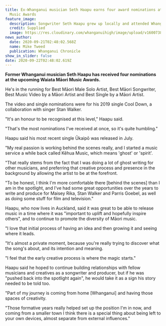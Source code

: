```yaml
---
title: Ex-Whanganui musician Seth Haapu earns four award nominations at Māori
  Music Awards
feature_image:
  description: Songwriter Seth Haapu grew up locally and attended Whanganui High School.
  credit: Supplied
  image: https://res.cloudinary.com/whanganuihigh/image/upload/v1600738160/News/Seth_Haapu_ex_Chron_21.9.20.jpg
news_author:
  date: 2020-09-21T02:48:02.568Z
  name: Mike Tweed
  publication: Whanganui Chronicle
show_in_slider: false
date: 2020-09-22T02:48:02.619Z
---
```

**Former Whanganui musician Seth Haapu has received four nominations at the upcoming Waiata Māori Music Awards.** 

He's in the running for Best Māori Male Solo Artist, Best Māori Songwriter, Best Music Video by a Māori Artist and Best Single by a Māori Artist.

The video and single nominations were for his 2019 single Cool Down, a collaboration with singer Stan Walker.

"It's an honour to be recognised at this level," Haapu said.

"That's the most nominations I've received at once, so it's quite humbling."

Haapu said his most recent single Ūkaipō was released in July.

"My real passion is working behind the scenes really, and I started a music service a while back called Kēhua Music, which means 'ghost' or 'spirit'.

"That really stems from the fact that I was doing a lot of ghost writing for other musicians, and preferring that creative process and presence in the background by allowing the artist to be at the forefront.

"To be honest, I think I'm more comfortable there [behind the scenes] than I am in the spotlight, and I've had some great opportunities over the years to write and produce for Maisey Rika, Stan Walker and Parris Goebel, as well as doing some stuff for film and television."

Haapu, who now lives in Auckland, said it was great to be able to release music in a time where it was "important to uplift and hopefully inspire others", and to continue to promote the diversity of Māori music.

"I love that initial process of having an idea and then growing it and seeing where it leads.

"It's almost a private moment, because you're really trying to discover what the song's about, and its intention and meaning.

"I feel that the early creative process is where the magic starts."

Haapu said he hoped to continue building relationships with fellow musicians and creatives as a songwriter and producer, but if he was "pushed back into the spotlight again", he would take it as a sign his story needed to be told too.

"Part of my journey is coming from home [Whanganui] and having those spaces of creativity.

"Those formative years really helped set up the position I'm in now, and coming from a smaller town I think there is a special thing about being left to your own devices, almost separate from external influences."
